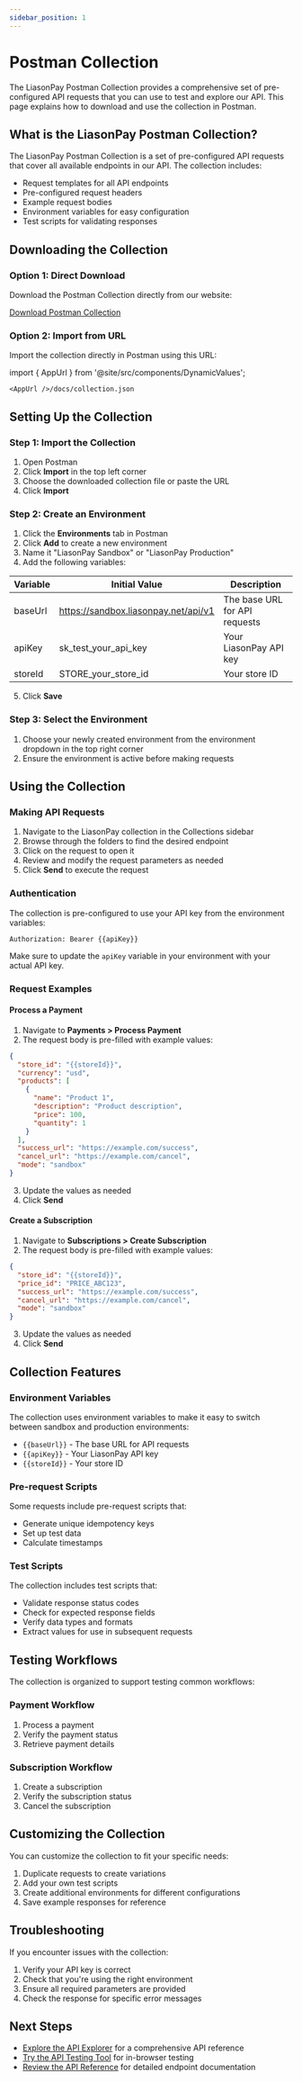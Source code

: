 ```yaml
---
sidebar_position: 1
---
```


# Postman Collection

The LiasonPay Postman Collection provides a comprehensive set of pre-configured API requests that you can use to test and explore our API. This page explains how to download and use the collection in Postman.

## What is the LiasonPay Postman Collection?

The LiasonPay Postman Collection is a set of pre-configured API requests that cover all available endpoints in our API. The collection includes:

- Request templates for all API endpoints
- Pre-configured request headers
- Example request bodies
- Environment variables for easy configuration
- Test scripts for validating responses

## Downloading the Collection

### Option 1: Direct Download

Download the Postman Collection directly from our website:

<a href="/docs/collection.json" download className="button button--primary button--lg">
  Download Postman Collection
</a>

### Option 2: Import from URL

Import the collection directly in Postman using this URL:

import { AppUrl } from '@site/src/components/DynamicValues';

```
<AppUrl />/docs/collection.json
```

## Setting Up the Collection

### Step 1: Import the Collection

1. Open Postman
2. Click **Import** in the top left corner
3. Choose the downloaded collection file or paste the URL
4. Click **Import**

### Step 2: Create an Environment

1. Click the **Environments** tab in Postman
2. Click **Add** to create a new environment
3. Name it "LiasonPay Sandbox" or "LiasonPay Production"
4. Add the following variables:

| Variable | Initial Value                        | Description                   |
| -------- | ------------------------------------ | ----------------------------- |
| baseUrl  | https://sandbox.liasonpay.net/api/v1 | The base URL for API requests |
| apiKey   | sk_test_your_api_key                 | Your LiasonPay API key        |
| storeId  | STORE_your_store_id                  | Your store ID                 |

5. Click **Save**

### Step 3: Select the Environment

1. Choose your newly created environment from the environment dropdown in the top right corner
2. Ensure the environment is active before making requests

## Using the Collection

### Making API Requests

1. Navigate to the LiasonPay collection in the Collections sidebar
2. Browse through the folders to find the desired endpoint
3. Click on the request to open it
4. Review and modify the request parameters as needed
5. Click **Send** to execute the request

### Authentication

The collection is pre-configured to use your API key from the environment variables:

```
Authorization: Bearer {{apiKey}}
```

Make sure to update the `apiKey` variable in your environment with your actual API key.

### Request Examples

#### Process a Payment

1. Navigate to **Payments > Process Payment**
2. The request body is pre-filled with example values:

```json
{
  "store_id": "{{storeId}}",
  "currency": "usd",
  "products": [
    {
      "name": "Product 1",
      "description": "Product description",
      "price": 100,
      "quantity": 1
    }
  ],
  "success_url": "https://example.com/success",
  "cancel_url": "https://example.com/cancel",
  "mode": "sandbox"
}
```

3. Update the values as needed
4. Click **Send**

#### Create a Subscription

1. Navigate to **Subscriptions > Create Subscription**
2. The request body is pre-filled with example values:

```json
{
  "store_id": "{{storeId}}",
  "price_id": "PRICE_ABC123",
  "success_url": "https://example.com/success",
  "cancel_url": "https://example.com/cancel",
  "mode": "sandbox"
}
```

3. Update the values as needed
4. Click **Send**

## Collection Features

### Environment Variables

The collection uses environment variables to make it easy to switch between sandbox and production environments:

- `{{baseUrl}}` - The base URL for API requests
- `{{apiKey}}` - Your LiasonPay API key
- `{{storeId}}` - Your store ID

### Pre-request Scripts

Some requests include pre-request scripts that:

- Generate unique idempotency keys
- Set up test data
- Calculate timestamps

### Test Scripts

The collection includes test scripts that:

- Validate response status codes
- Check for expected response fields
- Verify data types and formats
- Extract values for use in subsequent requests

## Testing Workflows

The collection is organized to support testing common workflows:

### Payment Workflow

1. Process a payment
2. Verify the payment status
3. Retrieve payment details

### Subscription Workflow

1. Create a subscription
2. Verify the subscription status
3. Cancel the subscription

## Customizing the Collection

You can customize the collection to fit your specific needs:

1. Duplicate requests to create variations
2. Add your own test scripts
3. Create additional environments for different configurations
4. Save example responses for reference

## Troubleshooting

If you encounter issues with the collection:

1. Verify your API key is correct
2. Check that you're using the right environment
3. Ensure all required parameters are provided
4. Check the response for specific error messages

## Next Steps

- [Explore the API Explorer](/interactive-tools/api-explorer) for a comprehensive API reference
- [Try the API Testing Tool](/interactive-tools/api-testing) for in-browser testing
- [Review the API Reference](/api-reference) for detailed endpoint documentation
